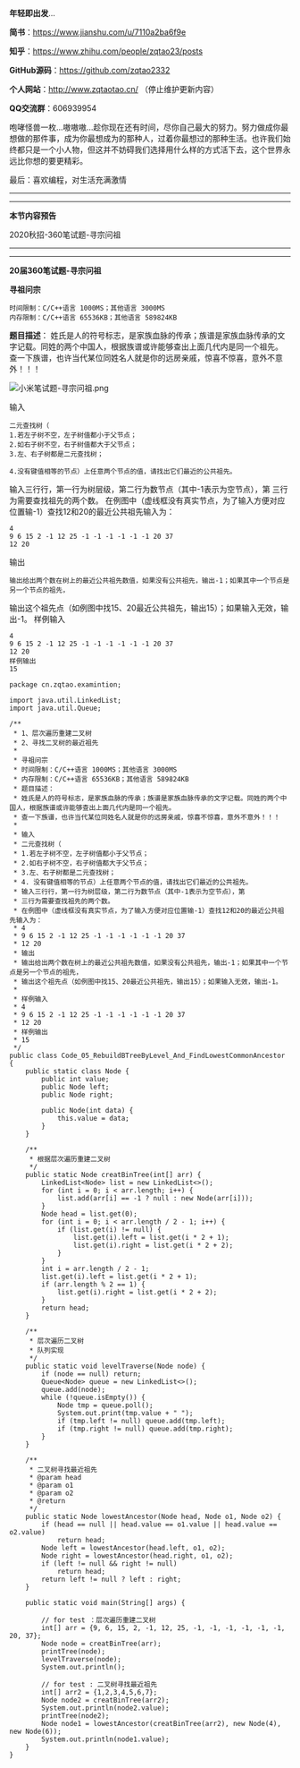 **年轻即出发**...

**简书**：https://www.jianshu.com/u/7110a2ba6f9e

**知乎**：https://www.zhihu.com/people/zqtao23/posts

**GitHub源码**：https://github.com/zqtao2332

**个人网站**：http://www.zqtaotao.cn/  （停止维护更新内容）

**QQ交流群**：606939954

​    咆哮怪兽一枚...嗷嗷嗷...趁你现在还有时间，尽你自己最大的努力。努力做成你最想做的那件事，成为你最想成为的那种人，过着你最想过的那种生活。也许我们始终都只是一个小人物，但这并不妨碍我们选择用什么样的方式活下去，这个世界永远比你想的要更精彩。



最后：喜欢编程，对生活充满激情

------

------

**本节内容预告**

2020秋招-360笔试题-寻宗问祖

------

------

**20届360笔试题-寻宗问祖**

**寻祖问宗**

```
时间限制：C/C++语言 1000MS；其他语言 3000MS
内存限制：C/C++语言 65536KB；其他语言 589824KB
```

**题目描述**：
姓氏是人的符号标志，是家族血脉的传承；族谱是家族血脉传承的文字记载。同姓的两个中国人，根据族谱或许能够查出上面几代内是同一个祖先。
查一下族谱，也许当代某位同姓名人就是你的远房亲戚，惊喜不惊喜，意外不意外！！！

![小米笔试题-寻宗问祖.png](https://upload-images.jianshu.io/upload_images/18567339-bfcd175393449e93.png?imageMogr2/auto-orient/strip%7CimageView2/2/w/1240)


输入

```
二元查找树（
1.若左子树不空，左子树值都小于父节点；
2.如右子树不空，右子树值都大于父节点；
3.左、右子树都是二元查找树；

4.没有键值相等的节点）上任意两个节点的值，请找出它们最近的公共祖先。
```

输入三行行，第一行为树层级，第二行为数节点（其中-1表示为空节点），第
三行为需要查找祖先的两个数。
在例图中（虚线框没有真实节点，为了输入方便对应位置输-1）查找12和20的最近公共祖先输入为：

```
4
9 6 15 2 -1 12 25 -1 -1 -1 -1 -1 -1 20 37
12 20
```

输出

```
输出给出两个数在树上的最近公共祖先数值，如果没有公共祖先，输出-1；如果其中一个节点是另一个节点的祖先，
```

输出这个祖先点（如例图中找15、20最近公共祖先，输出15）；如果输入无效，输出-1。
样例输入

```
4
9 6 15 2 -1 12 25 -1 -1 -1 -1 -1 -1 20 37
12 20
样例输出
15
```



```
package cn.zqtao.examintion;

import java.util.LinkedList;
import java.util.Queue;

/**
 * 1、层次遍历重建二叉树
 * 2、寻找二叉树的最近祖先
 *
 * 寻祖问宗
 * 时间限制：C/C++语言 1000MS；其他语言 3000MS
 * 内存限制：C/C++语言 65536KB；其他语言 589824KB
 * 题目描述：
 * 姓氏是人的符号标志，是家族血脉的传承；族谱是家族血脉传承的文字记载。同姓的两个中国人，根据族谱或许能够查出上面几代内是同一个祖先。
 * 查一下族谱，也许当代某位同姓名人就是你的远房亲戚，惊喜不惊喜，意外不意外！！！
 *
 * 输入
 * 二元查找树（
 * 1.若左子树不空，左子树值都小于父节点；
 * 2.如右子树不空，右子树值都大于父节点；
 * 3.左、右子树都是二元查找树；
 * 4. 没有键值相等的节点）上任意两个节点的值，请找出它们最近的公共祖先。
 * 输入三行行，第一行为树层级，第二行为数节点（其中-1表示为空节点），第
 * 三行为需要查找祖先的两个数。
 * 在例图中（虚线框没有真实节点，为了输入方便对应位置输-1）查找12和20的最近公共祖先输入为：
 * 4
 * 9 6 15 2 -1 12 25 -1 -1 -1 -1 -1 -1 20 37
 * 12 20
 * 输出
 * 输出给出两个数在树上的最近公共祖先数值，如果没有公共祖先，输出-1；如果其中一个节点是另一个节点的祖先，
 * 输出这个祖先点（如例图中找15、20最近公共祖先，输出15）；如果输入无效，输出-1。
 *
 * 样例输入
 * 4
 * 9 6 15 2 -1 12 25 -1 -1 -1 -1 -1 -1 20 37
 * 12 20
 * 样例输出
 * 15
 */
public class Code_05_RebuildBTreeByLevel_And_FindLowestCommonAncestor {
    public static class Node {
        public int value;
        public Node left;
        public Node right;

        public Node(int data) {
            this.value = data;
        }
    }

    /**
     * 根据层次遍历重建二叉树
     */
    public static Node creatBinTree(int[] arr) {
        LinkedList<Node> list = new LinkedList<>();
        for (int i = 0; i < arr.length; i++) {
            list.add(arr[i] == -1 ? null : new Node(arr[i]));
        }
        Node head = list.get(0);
        for (int i = 0; i < arr.length / 2 - 1; i++) {
            if (list.get(i) != null) {
                list.get(i).left = list.get(i * 2 + 1);
                list.get(i).right = list.get(i * 2 + 2);
            }
        }
        int i = arr.length / 2 - 1;
        list.get(i).left = list.get(i * 2 + 1);
        if (arr.length % 2 == 1) {
            list.get(i).right = list.get(i * 2 + 2);
        }
        return head;
    }

    /**
     * 层次遍历二叉树
     * 队列实现
     */
    public static void levelTraverse(Node node) {
        if (node == null) return;
        Queue<Node> queue = new LinkedList<>();
        queue.add(node);
        while (!queue.isEmpty()) {
            Node tmp = queue.poll();
            System.out.print(tmp.value + " ");
            if (tmp.left != null) queue.add(tmp.left);
            if (tmp.right != null) queue.add(tmp.right);
        }
    }

    /**
     * 二叉树寻找最近祖先
     * @param head
     * @param o1
     * @param o2
     * @return
     */
    public static Node lowestAncestor(Node head, Node o1, Node o2) {
        if (head == null || head.value == o1.value || head.value == o2.value)
            return head;
        Node left = lowestAncestor(head.left, o1, o2);
        Node right = lowestAncestor(head.right, o1, o2);
        if (left != null && right != null)
            return head;
        return left != null ? left : right;
    }

    public static void main(String[] args) {

        // for test ：层次遍历重建二叉树
        int[] arr = {9, 6, 15, 2, -1, 12, 25, -1, -1, -1, -1, -1, -1, 20, 37};
        Node node = creatBinTree(arr);
        printTree(node);
        levelTraverse(node);
        System.out.println();

        // for test : 二叉树寻找最近祖先
        int[] arr2 = {1,2,3,4,5,6,7};
        Node node2 = creatBinTree(arr2);
        System.out.println(node2.value);
        printTree(node2);
        Node node1 = lowestAncestor(creatBinTree(arr2), new Node(4), new Node(6));
        System.out.println(node1.value);
    }
}
```